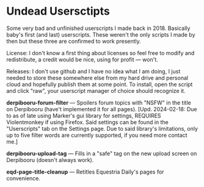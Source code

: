 # Undead Usersctipts
Some very bad and unfinished userscripts I made back in 2018. Basically baby's first (and last) userscripts. These weren't the only scripts I made by then but these three are confirmed to work presently.

License: I don't know a first thing about licenses so feel free to modify and redistribute, a credit would be nice, using for profit — won't.

Releases: I don't use github and I have no idea what I am doing, I just needed to store these somewhere else from my hard drive and personal cloud and hopefully publish them at some point. To install, open the script and click "raw", your userscript manager of choice should recognize it.

**derpibooru-forum-filter** — Spoilers forum topics with "NSFW" in the title on Derpibooru (have't implemented it for all pages). [Upd. 2024-02-18: Due to as of late using Marker's gui library for settings, REQUIRES Violentmonkey if using Firefox. Said settings can be found in the "Userscripts" tab on the Settings page. Due to said library's limitations, only up to five filter words are currently supported, if you need more contact me.]

**derpibooru-upload-tag** — Fills in a "safe" tag on the new upload screen on Derpibooru (doesn't always work).

**eqd-page-title-cleanup** — Retitles Equestria Daily's pages for convenience.
